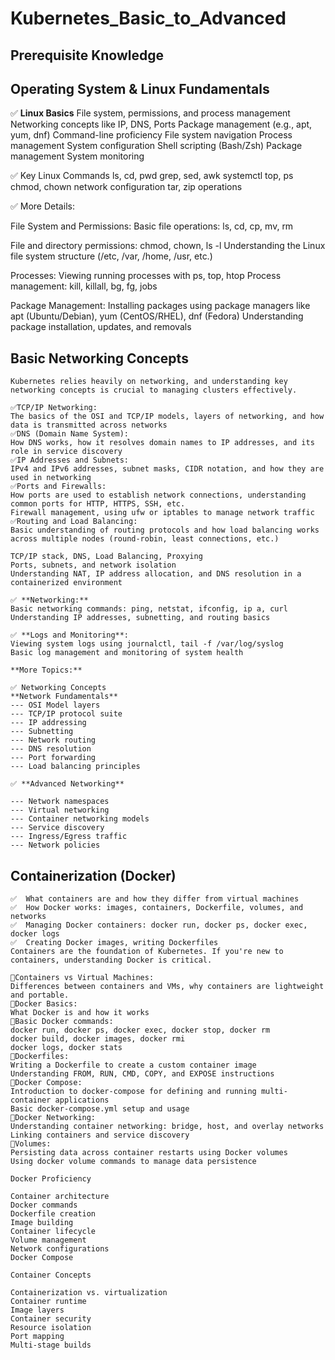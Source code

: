 # Kubernetes_Basic_to_Advanced


## Prerequisite Knowledge

## Operating System & Linux Fundamentals
✅ **Linux Basics**
File system, permissions, and process management
Networking concepts like IP, DNS, Ports
Package management (e.g., apt, yum, dnf)
Command-line proficiency
File system navigation
Process management
System configuration
Shell scripting (Bash/Zsh)
Package management
System monitoring

✅ Key Linux Commands
ls, cd, pwd
grep, sed, awk
systemctl
top, ps
chmod, chown
network configuration
tar, zip operations

✅ More Details:

File System and Permissions:
Basic file operations: ls, cd, cp, mv, rm

File and directory permissions: chmod, chown, ls -l
Understanding the Linux file system structure (/etc, /var, /home, /usr, etc.)

Processes:
Viewing running processes with ps, top, htop
Process management: kill, killall, bg, fg, jobs

Package Management:
Installing packages using package managers like apt (Ubuntu/Debian), yum (CentOS/RHEL), dnf (Fedora)
Understanding package installation, updates, and removals

## Basic Networking Concepts
```
Kubernetes relies heavily on networking, and understanding key networking concepts is crucial to managing clusters effectively.

✅TCP/IP Networking:
The basics of the OSI and TCP/IP models, layers of networking, and how data is transmitted across networks
✅DNS (Domain Name System):
How DNS works, how it resolves domain names to IP addresses, and its role in service discovery
✅IP Addresses and Subnets:
IPv4 and IPv6 addresses, subnet masks, CIDR notation, and how they are used in networking
✅Ports and Firewalls:
How ports are used to establish network connections, understanding common ports for HTTP, HTTPS, SSH, etc.
Firewall management, using ufw or iptables to manage network traffic
✅Routing and Load Balancing:
Basic understanding of routing protocols and how load balancing works across multiple nodes (round-robin, least connections, etc.)
```

```
TCP/IP stack, DNS, Load Balancing, Proxying
Ports, subnets, and network isolation
Understanding NAT, IP address allocation, and DNS resolution in a containerized environment

✅ **Networking:**
Basic networking commands: ping, netstat, ifconfig, ip a, curl
Understanding IP addresses, subnetting, and routing basics

✅ **Logs and Monitoring**:
Viewing system logs using journalctl, tail -f /var/log/syslog
Basic log management and monitoring of system health

**More Topics:**

✅ Networking Concepts
**Network Fundamentals**
--- OSI Model layers
--- TCP/IP protocol suite
--- IP addressing
--- Subnetting
--- Network routing
--- DNS resolution
--- Port forwarding
--- Load balancing principles

✅ **Advanced Networking**

--- Network namespaces
--- Virtual networking
--- Container networking models
--- Service discovery
--- Ingress/Egress traffic
--- Network policies
```
## Containerization (Docker)
```
✅  What containers are and how they differ from virtual machines
✅  How Docker works: images, containers, Dockerfile, volumes, and networks
✅  Managing Docker containers: docker run, docker ps, docker exec, docker logs
✅  Creating Docker images, writing Dockerfiles
Containers are the foundation of Kubernetes. If you're new to containers, understanding Docker is critical.
```

```
🔹Containers vs Virtual Machines:
Differences between containers and VMs, why containers are lightweight and portable.
🔹Docker Basics:
What Docker is and how it works
🔹Basic Docker commands:
docker run, docker ps, docker exec, docker stop, docker rm
docker build, docker images, docker rmi
docker logs, docker stats
🔹Dockerfiles:
Writing a Dockerfile to create a custom container image
Understanding FROM, RUN, CMD, COPY, and EXPOSE instructions
🔹Docker Compose:
Introduction to docker-compose for defining and running multi-container applications
Basic docker-compose.yml setup and usage
🔹Docker Networking:
Understanding container networking: bridge, host, and overlay networks
Linking containers and service discovery
🔹Volumes:
Persisting data across container restarts using Docker volumes
Using docker volume commands to manage data persistence
```
``` **Docker points**
Docker Proficiency

Container architecture
Docker commands
Dockerfile creation
Image building
Container lifecycle
Volume management
Network configurations
Docker Compose

Container Concepts

Containerization vs. virtualization
Container runtime
Image layers
Container security
Resource isolation
Port mapping
Multi-stage builds
```















